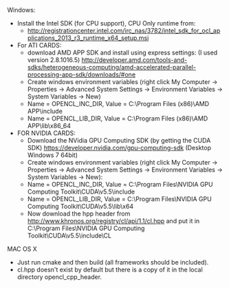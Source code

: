 Windows:
- Install the Intel SDK (for CPU support), CPU Only runtime from:
    - http://registrationcenter.intel.com/irc_nas/3782/intel_sdk_for_ocl_applications_2013_r3_runtime_x64_setup.msi
- For ATI CARDS: 
    - download AMD APP SDK and install using express settings: (I used version 2.8.1016.5) http://developer.amd.com/tools-and-sdks/heterogeneous-computing/amd-accelerated-parallel-processing-app-sdk/downloads/#one
    - Create windows environment variables (right click My Computer -> Properties -> Advanced System Settings -> Environment Variables -> System Variables -> New)
    - Name = OPENCL_INC_DIR, Value = C:\Program Files (x86)\AMD APP\include
    - Name = OPENCL_LIB_DIR, Value = C:\Program Files (x86)\AMD APP\lib\x86_64
- FOR NVIDIA CARDS: 
    - Download the NVidia GPU Computing SDK (by getting the CUDA SDK) https://developer.nvidia.com/gpu-computing-sdk (Desktop Windows 7 64bit)
    - Create windows environment variables (right click My Computer -> Properties -> Advanced System Settings -> Environment Variables -> System Variables -> New): 
    - Name = OPENCL_INC_DIR, Value = C:\Program Files\NVIDIA GPU Computing Toolkit\CUDA\v5.5\include
    - Name = OPENCL_LIB_DIR, Value = C:\Program Files\NVIDIA GPU Computing Toolkit\CUDA\v5.5\lib\x64
    - Now download the hpp header from http://www.khronos.org/registry/cl/api/1.1/cl.hpp and put it in C:\Program Files\NVIDIA GPU Computing Toolkit\CUDA\v5.5\include\CL

MAC OS X
 - Just run cmake and then build (all frameworks should be included).  
 - cl.hpp doesn't exist by default but there is a copy of it in the local directory opencl_cpp_header.
